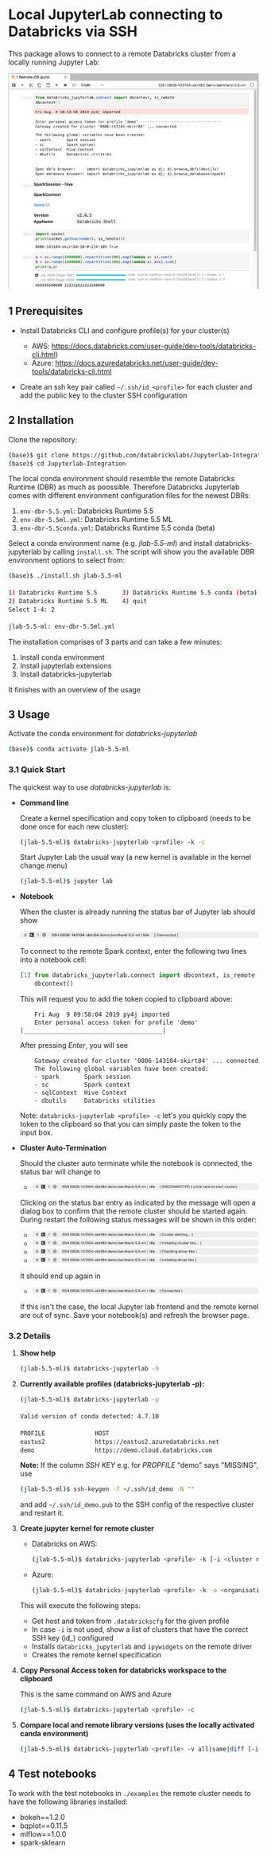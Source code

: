 # Local JupyterLab connecting to Databricks via SSH

This package allows to connect to a remote Databricks cluster from a locally running Jupyter Lab:

![Overview](docs/overview.png)

## 1 Prerequisites

- Install Databricks CLI and configure profile(s) for your cluster(s)

  - AWS: https://docs.databricks.com/user-guide/dev-tools/databricks-cli.html)
  - Azure: https://docs.azuredatabricks.net/user-guide/dev-tools/databricks-cli.html

- Create an ssh key pair called `~/.ssh/id_<profile>` for each cluster and add the public key to the cluster SSH configuration

## 2 Installation

Clone the repository:

```bash
(base)$ git clone https://github.com/databrickslabs/Jupyterlab-Integration.git
(base)$ cd Jupyterlab-Integration
```

The local conda environment should resemble the remote Databricks Runtime (DBR) as much as poossible. Therefore Databricks Jupyterlab comes with different environment configuration files for the newest DBRs:

1. `env-dbr-5.5.yml`: Databricks Runtime 5.5
2. `env-dbr-5.5ml.yml`: Databricks Runtime 5.5 ML
3. `env-dbr-5.5conda.yml`: Databricks Runtime 5.5 conda (beta)

Select a conda environment name (e.g. *jlab-5.5-ml*) and install databricks-jupyterlab by calling `install.sh`. The script will show you the available DBR environment options to select from:

```bash
(base)$ ./install.sh jlab-5.5-ml

1) Databricks Runtime 5.5       3) Databricks Runtime 5.5 conda (beta)
2) Databricks Runtime 5.5 ML    4) quit
Select 1-4: 2

jlab-5.5-ml: env-dbr-5.5ml.yml
```

The installation comprises of 3 parts and can take a few minutes:

1. Install conda environment
2. Install jupyterlab extensions
3. Install databricks-jupyterlab

It finishes with an overview of the usage

## 3 Usage

Activate the conda environment for *databricks-jupyterlab*

```bash
(base)$ conda activate jlab-5.5-ml
```

### 3.1 Quick Start

The quickest way to use *databricks-jupyterlab* is:

- **Command line**

    Create a kernel specification and copy token to clipboard (needs to be done once for each new cluster):

    ```bash
    (jlab-5.5-ml)$ databricks-jupyterlab <profile> -k -c
    ```

    Start Jupyter Lab the usual way (a new kernel is available in the kernel change menu)

    ```bash
    (jlab-5.5-ml)$ jupyter lab
    ```

- **Notebook**

    When the cluster is already running the status bar of Jupyter lab should show

    ![kernel ready](docs/kernel-ready.png) 

    To connect to the remote Spark context, enter the following two lines into a notebook cell:

    ```python
    [1] from databricks_jupyterlab.connect import dbcontext, is_remote
        dbcontext()
    ```

    This will request you to add the token copied to clipboard above:

    ```
        Fri Aug  9 09:58:04 2019 py4j imported
        Enter personal access token for profile 'demo' |_______________________________________|
    ```

    After pressing *Enter*, you will see

    ```
        Gateway created for cluster '0806-143104-skirt84' ... connected
        The following global variables have been created:
        - spark       Spark session
        - sc          Spark context
        - sqlContext  Hive Context
        - dbutils     Databricks utilities
    ```

    Note: `databricks-jupyterlab <profile> -c` let's you quickly copy the token to the clipboard so that you can simply paste the token to the input box.

- **Cluster Auto-Termination**

    Should the cluster auto terminate while the notebook is connected, the status bar will change to

    - ![kernel disconnected](docs/kernel-disconnected.png) 

    Clicking on the status bar entry as indicated by the message will open a dialog box to confirm that the remote cluster should be started again. During restart the following status messages will be shown in this order:

    - ![cluster-starting-2](docs/cluster-starting-2.png)
    - ![installing-cluster-libs-2](docs/installing-cluster-libs-2.png)
    - ![checking-driver-libs](docs/checking-driver-libs.png)
    - ![installing-driver-libs](docs/installing-driver-libs.png)

    It should end up again in 

    - ![kernel ready](docs/kernel-ready.png)

    If this isn't the case, the local Jupyter lab frontend and the remote kernel are out of sync. Save your notebook(s) and refresh the browser page.

### 3.2 Details

1) **Show help**

    ```bash
    (jlab-5.5-ml)$ databricks-jupyterlab -h
    ```

2) **Currently available profiles (databricks-jupyterlab -p):**

    ```bash
    (jlab-5.5-ml)$ databricks-jupyterlab -p

    Valid version of conda detected: 4.7.10

    PROFILE              HOST                                                         SSH KEY
    eastus2              https://eastus2.azuredatabricks.net                          MISSING
    demo                 https://demo.cloud.databricks.com                            OK    
    ```

    **Note:** If the column *SSH KEY* e.g. for *PROPFILE* "demo" says "MISSING", use

    ```bash
    (jlab-5.5-ml)$ ssh-keygen -f ~/.ssh/id_demo -N ""
    ```

    and add `~/.ssh/id_demo.pub` to the SSH config of the respective cluster and restart it.

3) **Create jupyter kernel for remote cluster**

    - Databricks on AWS:

        ```bash
        (jlab-5.5-ml)$ databricks-jupyterlab <profile> -k [-i <cluster name>]
        ```

    - Azure:

        ```bash
        (jlab-5.5-ml)$ databricks-jupyterlab <profile> -k -o <organisation> [-i <cluster name>]
        ```

    This will execute the following steps:

    - Get host and token from `.databrickscfg` for the given profile
    - In case `-i` is not used, show a list of clusters that have the correct SSH key (id_<profile>) configured
    - Installs `databricks_jupyterlab` and `ipywidgets` on the remote driver
    - Creates the remote kernel specification

4) **Copy Personal Access token for databricks workspace to the clipboard**

    This is the same command on AWS and Azure

    ```bash
    (jlab-5.5-ml)$ databricks-jupyterlab <profile> -c
    ```

5) **Compare local and remote library versions (uses the locally activated canda environment)**

    ```bash
    (jlab-5.5-ml)$ databricks-jupyterlab <profile> -v all|same|diff [-i <cluster name>]
    ```

## 4 Test notebooks

To work with the test notebooks in `./examples` the remote cluster needs to have the following libraries installed:

- bokeh==1.2.0
- bqplot==0.11.5
- mlflow==1.0.0
- spark-sklearn
